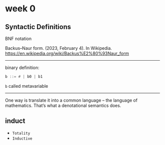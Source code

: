 # week 0

## Syntactic Definitions

BNF notation

Backus–Naur form. (2023, February 4). In Wikipedia. https://en.wikipedia.org/wiki/Backus%E2%80%93Naur_form

---

binary definition:

```hs
b ::= # | b0 | b1
```

`b` called metavariable

---

One way is translate it into a common language – the language of mathematics. That’s what a denotational semantics does.

## induct

- `Totality`
- `Inductive`
